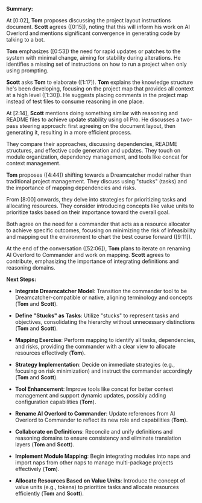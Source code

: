 **Summary:**

At [0:02], **Tom** proposes discussing the project layout instructions document. **Scott** agrees ([0:15]), noting that this will inform his work on AI Overlord and mentions significant convergence in generating code by talking to a bot.

**Tom** emphasizes ([0:53]) the need for rapid updates or patches to the system with minimal change, aiming for stability during alterations. He identifies a missing set of instructions on how to run a project when only using prompting.

**Scott** asks **Tom** to elaborate ([1:17]). **Tom** explains the knowledge structure he's been developing, focusing on the project map that provides all context at a high level ([1:30]). He suggests placing comments in the project map instead of test files to consume reasoning in one place.

At [2:14], **Scott** mentions doing something similar with reasoning and README files to achieve update stability using o1 Pro. He discusses a two-pass steering approach: first agreeing on the document layout, then generating it, resulting in a more efficient process.

They compare their approaches, discussing dependencies, README structures, and effective code generation and updates. They touch on module organization, dependency management, and tools like concat for context management.

**Tom** proposes ([4:44]) shifting towards a Dreamcatcher model rather than traditional project management. They discuss using "stucks" (tasks) and the importance of mapping dependencies and risks.

From [8:00] onwards, they delve into strategies for prioritizing tasks and allocating resources. They consider introducing concepts like value units to prioritize tasks based on their importance toward the overall goal.

Both agree on the need for a commander that acts as a resource allocator to achieve specific outcomes, focusing on minimizing the risk of infeasibility and mapping out the environment to chart the best course forward ([9:11]).

At the end of the conversation ([52:06]), **Tom** plans to iterate on renaming AI Overlord to Commander and work on mapping. **Scott** agrees to contribute, emphasizing the importance of integrating definitions and reasoning domains.

**Next Steps:**

- **Integrate Dreamcatcher Model**: Transition the commander tool to be Dreamcatcher-compatible or native, aligning terminology and concepts (**Tom** and **Scott**).

- **Define "Stucks" as Tasks**: Utilize "stucks" to represent tasks and objectives, consolidating the hierarchy without unnecessary distinctions (**Tom** and **Scott**).

- **Mapping Exercise**: Perform mapping to identify all tasks, dependencies, and risks, providing the commander with a clear view to allocate resources effectively (**Tom**).

- **Strategy Implementation**: Decide on immediate strategies (e.g., focusing on risk minimization) and instruct the commander accordingly (**Tom** and **Scott**).

- **Tool Enhancement**: Improve tools like concat for better context management and support dynamic updates, possibly adding configuration capabilities (**Tom**).

- **Rename AI Overlord to Commander**: Update references from AI Overlord to Commander to reflect its new role and capabilities (**Tom**).

- **Collaborate on Definitions**: Reconcile and unify definitions and reasoning domains to ensure consistency and eliminate translation layers (**Tom** and **Scott**).

- **Implement Module Mapping**: Begin integrating modules into naps and import naps from other naps to manage multi-package projects effectively (**Tom**).

- **Allocate Resources Based on Value Units**: Introduce the concept of value units (e.g., tokens) to prioritize tasks and allocate resources efficiently (**Tom** and **Scott**). 